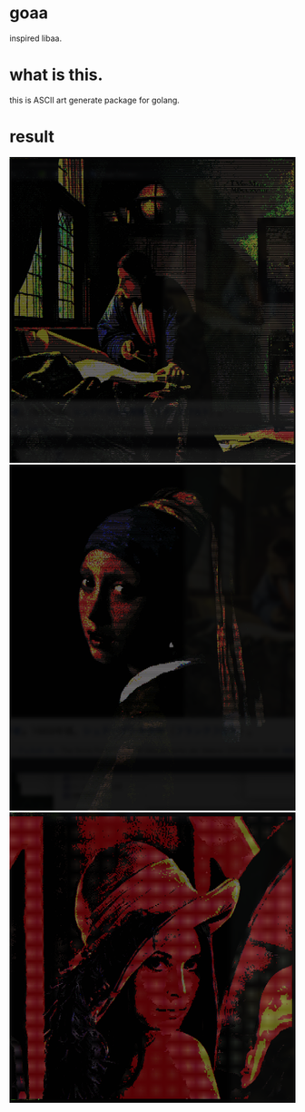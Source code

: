 # goaa

inspired libaa.

# what is this.
this is ASCII art generate package for golang.

# result

<img src="./image/fel0.png">
<img src="./image/fel1.png">
<img src="./image/lena.png">
